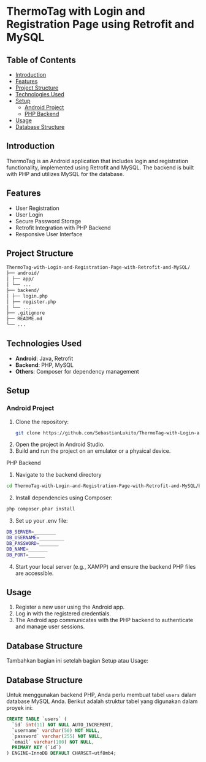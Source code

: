 # ThermoTag with Login and Registration Page using Retrofit and MySQL

## Table of Contents
- [Introduction](#introduction)
- [Features](#features)
- [Project Structure](#project-structure)
- [Technologies Used](#technologies-used)
- [Setup](#setup)
  - [Android Project](#android-project)
  - [PHP Backend](#php-backend)
- [Usage](#usage)
- [Database Structure](#database-structure)

## Introduction
ThermoTag is an Android application that includes login and registration functionality, implemented using Retrofit and MySQL. The backend is built with PHP and utilizes MySQL for the database.

## Features
- User Registration
- User Login
- Secure Password Storage
- Retrofit Integration with PHP Backend
- Responsive User Interface

## Project Structure
```sh
ThermoTag-with-Login-and-Registration-Page-with-Retrofit-and-MySQL/
├── android/
│ ├── app/
│ └── ...
├── backend/
│ ├── login.php
│ ├── register.php
│ └── ...
├── .gitignore
├── README.md
└── ...
```

## Technologies Used
- **Android**: Java, Retrofit
- **Backend**: PHP, MySQL
- **Others**: Composer for dependency management

## Setup

### Android Project
1. Clone the repository:
   ```sh
   git clone https://github.com/SebastianLukito/ThermoTag-with-Login-and-Registration-Page-with-Retrofit-and-MySQL.git

2. Open the project in Android Studio.
3. Build and run the project on an emulator or a physical device.
   
PHP Backend
1. Navigate to the backend directory
 ```sh
cd ThermoTag-with-Login-and-Registration-Page-with-Retrofit-and-MySQL/backend
```
2. Install dependencies using Composer:
 ```sh
php composer.phar install
```
3. Set up your .env file:
 ```sh
DB_SERVER=________
DB_USERNAME=_________
DB_PASSWORD=_______
DB_NAME=_______
DB_PORT=______
```
4. Start your local server (e.g., XAMPP) and ensure the backend PHP files are accessible.

## Usage
1. Register a new user using the Android app.
2. Log in with the registered credentials.
3. The Android app communicates with the PHP backend to authenticate and manage user sessions.

## Database Structure
Tambahkan bagian ini setelah bagian Setup atau Usage:
## Database Structure

Untuk menggunakan backend PHP, Anda perlu membuat tabel `users` dalam database MySQL Anda. Berikut adalah struktur tabel yang digunakan dalam proyek ini:

```sql
CREATE TABLE `users` (
  `id` int(11) NOT NULL AUTO_INCREMENT,
  `username` varchar(50) NOT NULL,
  `password` varchar(255) NOT NULL,
  `email` varchar(100) NOT NULL,
  PRIMARY KEY (`id`)
) ENGINE=InnoDB DEFAULT CHARSET=utf8mb4;
```

